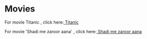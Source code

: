 # Movies
<html>
  <body>
For movie Titanic , click here:<a href="#"> Titanic</a><br>
    
  For movie 'Shadi me zaroor aana' , click here:<a href="https://1fiafzv.oloadcdn.net/dl/l/iRARaaUpbeair2pU/SedNkCmri98/Shaadi+Mein+Zaroor+Aana+%28MovieZoon.net%29+HD.mp4"> Shadi me zaroor aana</a><br>
  </body>
  </html>
